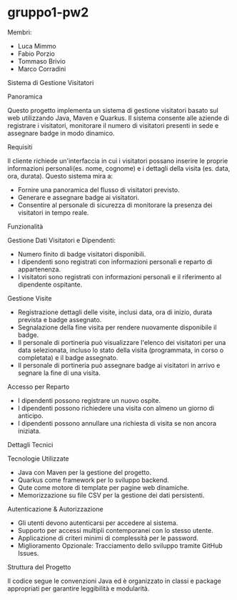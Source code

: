 # gruppo1-pw2

Membri:
- Luca Mimmo
- Fabio Porzio
- Tommaso Brivio
- Marco Corradini

Sistema di Gestione Visitatori

Panoramica

Questo progetto implementa un sistema di gestione visitatori basato sul web utilizzando Java, Maven e Quarkus. 
Il sistema consente alle aziende di registrare i visitatori, monitorare il numero di visitatori presenti in sede e 
assegnare badge in modo dinamico.

Requisiti

Il cliente richiede un'interfaccia in cui i visitatori possano inserire le proprie informazioni personali(es. nome, 
cognome) e i dettagli della visita (es. data, ora, durata). 
Questo sistema mira a:
- Fornire una panoramica del flusso di visitatori previsto.
- Generare e assegnare badge ai visitatori.
- Consentire al personale di sicurezza di monitorare la presenza dei visitatori in tempo reale.

Funzionalità

Gestione Dati Visitatori e Dipendenti:
- Numero finito di badge visitatori disponibili.
- I dipendenti sono registrati con informazioni personali e reparto di appartenenza.
- I visitatori sono registrati con informazioni personali e il riferimento al dipendente ospitante.

Gestione Visite
- Registrazione dettagli delle visite, inclusi data, ora di inizio, durata prevista e badge assegnato.
- Segnalazione della fine visita per rendere nuovamente disponibile il badge.
- Il personale di portineria può visualizzare l'elenco dei visitatori per una data selezionata, incluso lo stato della 
  visita (programmata, in corso o completata) e il badge assegnato.
- Il personale di portineria può assegnare badge ai visitatori in arrivo e segnare la fine di una visita.

Accesso per Reparto
- I dipendenti possono registrare un nuovo ospite.
- I dipendenti possono richiedere una visita con almeno un giorno di anticipo.
- I dipendenti possono annullare una richiesta di visita se non ancora iniziata.

Dettagli Tecnici

Tecnologie Utilizzate
- Java con Maven per la gestione del progetto.
- Quarkus come framework per lo sviluppo backend.
- Qute come motore di template per pagine web dinamiche.
- Memorizzazione su file CSV per la gestione dei dati persistenti.

Autenticazione & Autorizzazione

- Gli utenti devono autenticarsi per accedere al sistema.
- Supporto per accessi multipli contemporanei con lo stesso utente.
- Applicazione di criteri minimi di complessità per le password.
- Miglioramento Opzionale: Tracciamento dello sviluppo tramite GitHub Issues.

Struttura del Progetto

Il codice segue le convenzioni Java ed è organizzato in classi e package appropriati per garantire leggibilità e 
modularità.